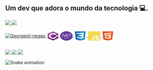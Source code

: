## Um dev que adora o mundo da tecnologia 💻.


 <div>
  <a href="https://github.com/Georgenil">
  <img height="180em" src="https://github-readme-stats.vercel.app/api?username=Georgenil&show_icons=true&theme=dracula&include_all_commits=true&count_private=true"/>
  <img height="180em" src="https://github-readme-stats.vercel.app/api/top-langs/?username=Georgenil&layout=compact&langs_count=7&theme=dracula"/>
</div>
<div style="display: inline_block"><br>
  <img align="center" alt="Georgenil-negao" src="https://media3.giphy.com/media/e5BASCeekXYoo/100.webp?cid=ecf05e47keelugdg83u5ej5t8oiktnb4g4udbo921149ty17&rid=100.webp&ct=g">
  <img align="center" alt="Georgenil-Csharp" height="30" width="40" src="https://raw.githubusercontent.com/devicons/devicon/master/icons/csharp/csharp-original.svg">
  <img align="center" alt="Georgenil-Csharp" height="30" width="40" src="https://raw.githubusercontent.com/devicons/devicon/master/icons/dotnetcore/dotnetcore-original.svg">
  <img align="center" alt="Georgenil-CSS" height="30" width="40" src="https://raw.githubusercontent.com/devicons/devicon/master/icons/css3/css3-original.svg">
  <img align="center" alt="Georgenil-Js" height="30" width="40" src="https://raw.githubusercontent.com/devicons/devicon/master/icons/javascript/javascript-plain.svg">
  <img align="center" alt="Georgenil-HTML" height="30" width="40" src="https://raw.githubusercontent.com/devicons/devicon/master/icons/html5/html5-original.svg">
</div>
  
  ##
 
<div> 
  <a href="https://instagram.com/georgeoneall" target="_blank"><img src="https://img.shields.io/badge/-Instagram-%23E4405F?style=for-the-badge&logo=instagram&logoColor=white" target="_blank"></a>
  <a href = "mailto:ge.creed@gmail.com"><img src="https://img.shields.io/badge/-Gmail-%23333?style=for-the-badge&logo=gmail&logoColor=white" target="_blank"></a>
  <a href="https://www.linkedin.com/in/georgenil-santos-754b18177/" target="_blank"><img src="https://img.shields.io/badge/-LinkedIn-%230077B5?style=for-the-badge&logo=linkedin&logoColor=white" target="_blank"></a> 
 
 ![Snake animation](https://github.com/georgenil/georgenilsantos/blob/output/github-contribution-grid-snake.svg)
 
</div>
